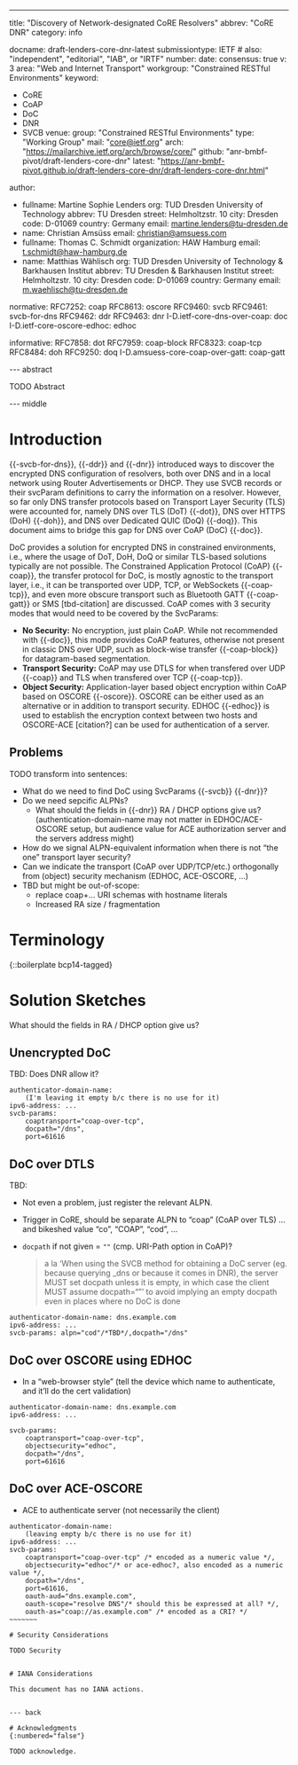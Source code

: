 ---
title: "Discovery of Network-designated CoRE Resolvers"
abbrev: "CoRE DNR"
category: info

docname: draft-lenders-core-dnr-latest
submissiontype: IETF  # also: "independent", "editorial", "IAB", or "IRTF"
number:
date:
consensus: true
v: 3
area: "Web and Internet Transport"
workgroup: "Constrained RESTful Environments"
keyword:
 - CoRE
 - CoAP
 - DoC
 - DNR
 - SVCB
venue:
  group: "Constrained RESTful Environments"
  type: "Working Group"
  mail: "core@ietf.org"
  arch: "https://mailarchive.ietf.org/arch/browse/core/"
  github: "anr-bmbf-pivot/draft-lenders-core-dnr"
  latest: "https://anr-bmbf-pivot.github.io/draft-lenders-core-dnr/draft-lenders-core-dnr.html"

author:
 -  fullname: Martine Sophie Lenders
    org: TUD Dresden University of Technology
    abbrev: TU Dresden
    street: Helmholtzstr. 10
    city: Dresden
    code: D-01069
    country: Germany
    email: martine.lenders@tu-dresden.de
 -  name: Christian Amsüss
    email: christian@amsuess.com
 -  fullname: Thomas C. Schmidt
    organization: HAW Hamburg
    email: t.schmidt@haw-hamburg.de
 -  name: Matthias Wählisch
    org: TUD Dresden University of Technology & Barkhausen Institut
    abbrev: TU Dresden & Barkhausen Institut
    street: Helmholtzstr. 10
    city: Dresden
    code: D-01069
    country: Germany
    email: m.waehlisch@tu-dresden.de

normative:
  RFC7252: coap
  RFC8613: oscore
  RFC9460: svcb
  RFC9461: svcb-for-dns
  RFC9462: ddr
  RFC9463: dnr
  I-D.ietf-core-dns-over-coap: doc
  I-D.ietf-core-oscore-edhoc: edhoc

informative:
  RFC7858: dot
  RFC7959: coap-block
  RFC8323: coap-tcp
  RFC8484: doh
  RFC9250: doq
  I-D.amsuess-core-coap-over-gatt: coap-gatt


--- abstract

TODO Abstract


--- middle

# Introduction

{{-svcb-for-dns}}, {{-ddr}} and {{-dnr}} introduced ways to discover the encrypted DNS configuration
of resolvers, both over DNS and in a local network using Router Advertisements or DHCP.
They use SVCB records or their svcParam definitions to carry the information on a resolver.
However, so far only DNS transfer protocols based on Transport Layer Security (TLS) were accounted
for, namely DNS over TLS (DoT) {{-dot}}, DNS over HTTPS (DoH) {{-doh}}, and DNS over Dedicated QUIC
(DoQ) {{-doq}}. This document aims to bridge this gap for DNS over CoAP (DoC) {{-doc}}.

DoC provides a solution for encrypted DNS in constrained environments, i.e., where the usage of DoT,
DoH, DoQ or similar TLS-based solutions typically are not possible.
The Constrained Application Protocol (CoAP) {{-coap}}, the transfer protocol for DoC, is mostly
agnostic to the transport layer, i.e., it can be transported over UDP, TCP, or WebSockets
{{-coap-tcp}}, and even more obscure transport such as Bluetooth GATT {{-coap-gatt}} or SMS
[tbd-citation] are discussed.
CoAP comes with 3 security modes that would need to be covered by the SvcParams:

- **No Security:** No encryption, just plain CoAP. While not recommended with {{-doc}}, this mode
  provides CoAP features, otherwise not present in classic DNS over UDP, such as
  block-wise transfer {{-coap-block}} for datagram-based segmentation.
- **Transport Security:** CoAP may use DTLS for when transfered over UDP {{-coap}} and TLS when
  transfered over TCP {{-coap-tcp}}.
- **Object Security:** Application-layer based object encryption within CoAP based on OSCORE
  {{-oscore}}. OSCORE can be either used as an alternative or in addition to transport security.
  EDHOC {{-edhoc}} is used to establish the encryption context between two hosts and OSCORE-ACE
  [citation?] can be used for authentication of a server.

## Problems

TODO transform into sentences:

- What do we need to find DoC using SvcParams {{-svcb}} {{-dnr}}?
- Do we need sepcific ALPNs?
    - What should the fields in {{-dnr}} RA / DHCP options give us?
      (authentication-domain-name may not matter in EDHOC/ACE-OSCORE setup, but audience value for
      ACE authorization server and the servers address might)
- How do we signal ALPN-equivalent information when there is not “the one” transport layer security?
- Can we indicate the transport (CoAP over UDP/TCP/etc.) orthogonally from (object) security mechanism (EDHOC, ACE-OSCORE, ...)
- TBD but might be out-of-scope:
    - replace coap+... URI schemas with hostname literals
    - Increased RA size / fragmentation

# Terminology

{::boilerplate bcp14-tagged}

# Solution Sketches

What should the fields in RA / DHCP option give us?

## Unencrypted DoC
TBD: Does DNR allow it?

~~~~~~~~
authenticator-domain-name:
    (I'm leaving it empty b/c there is no use for it)
ipv6-address: ...
svcb-params:
    coaptransport="coap-over-tcp",
    docpath="/dns",
    port=61616
~~~~~~~~

## DoC over DTLS
TBD:

- Not even a problem, just register the relevant ALPN.
- Trigger in CoRE, should be separate ALPN to “coap” (CoAP over TLS) ... and bikeshed value “co”, “COAP”, “cod”, ...
- `docpath` if not given = `""` (cmp. URI-Path option in CoAP)?

  > a la ‘When using the SVCB method for obtaining a DoC server (eg. because querying _dns or
  > because it comes in DNR), the server MUST set docpath unless it is empty, in which case the
  > client MUST assume docpath=“”’ to avoid implying an empty docpath even in places where no DoC is
  > done

~~~~~~~~
authenticator-domain-name: dns.example.com
ipv6-address: ...
svcb-params: alpn="cod"/*TBD*/,docpath="/dns"
~~~~~~~~


## DoC over OSCORE using EDHOC
- In a “web-browser style” (tell the device which name to authenticate, and it’ll do the cert
  validation)

~~~~~~~~
authenticator-domain-name: dns.example.com
ipv6-address: ...

svcb-params:
    coaptransport="coap-over-tcp",
    objectsecurity="edhoc",
    docpath="/dns",
    port=61616
~~~~~~~~

## DoC over ACE-OSCORE
- ACE to authenticate server (not necessarily the client)

~~~~~~~~
authenticator-domain-name:
    (leaving empty b/c there is no use for it)
ipv6-address: ...
svcb-params:
    coaptransport="coap-over-tcp" /* encoded as a numeric value */,
    objectsecurity="edhoc"/* or ace-edhoc?, also encoded as a numeric value */,
    docpath="/dns",
    port=61616,
    oauth-aud="dns.example.com",
    oauth-scope="resolve DNS"/* should this be expressed at all? */,
    oauth-as="coap://as.example.com" /* encoded as a CRI? */
~~~~~~~

# Security Considerations

TODO Security


# IANA Considerations

This document has no IANA actions.


--- back

# Acknowledgments
{:numbered="false"}

TODO acknowledge.
